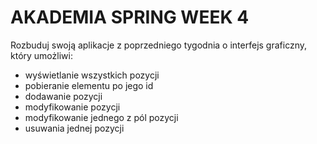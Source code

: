 # AKADEMIA SPRING WEEK 4

Rozbuduj swoją aplikacje z poprzedniego tygodnia o interfejs graficzny, który umożliwi:

-   wyświetlanie wszystkich pozycji
-   pobieranie elementu po jego id
-   dodawanie pozycji
-   modyfikowanie pozycji
-   modyfikowanie jednego z pól pozycji
-   usuwania jednej pozycji
